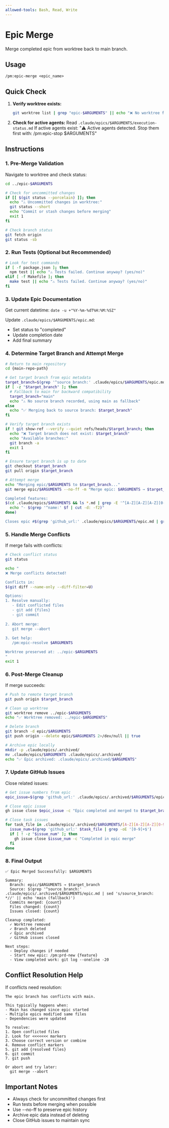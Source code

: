 ```yaml
---
allowed-tools: Bash, Read, Write
---
```


# Epic Merge

Merge completed epic from worktree back to main branch.

## Usage
```
/pm:epic-merge <epic_name>
```

## Quick Check

1. **Verify worktree exists:**
   ```bash
   git worktree list | grep "epic-$ARGUMENTS" || echo "❌ No worktree for epic: $ARGUMENTS"
   ```

2. **Check for active agents:**
   Read `.claude/epics/$ARGUMENTS/execution-status.md`
   If active agents exist: "⚠️ Active agents detected. Stop them first with: /pm:epic-stop $ARGUMENTS"

## Instructions

### 1. Pre-Merge Validation

Navigate to worktree and check status:
```bash
cd ../epic-$ARGUMENTS

# Check for uncommitted changes
if [[ $(git status --porcelain) ]]; then
  echo "⚠️ Uncommitted changes in worktree:"
  git status --short
  echo "Commit or stash changes before merging"
  exit 1
fi

# Check branch status
git fetch origin
git status -sb
```

### 2. Run Tests (Optional but Recommended)

```bash
# Look for test commands
if [ -f package.json ]; then
  npm test || echo "⚠️ Tests failed. Continue anyway? (yes/no)"
elif [ -f Makefile ]; then
  make test || echo "⚠️ Tests failed. Continue anyway? (yes/no)"
fi
```

### 3. Update Epic Documentation

Get current datetime: `date -u +"%Y-%m-%dT%H:%M:%SZ"`

Update `.claude/epics/$ARGUMENTS/epic.md`:
- Set status to "completed"
- Update completion date
- Add final summary

### 4. Determine Target Branch and Attempt Merge

```bash
# Return to main repository
cd {main-repo-path}

# Get target branch from epic metadata
target_branch=$(grep '^source_branch:' .claude/epics/$ARGUMENTS/epic.md | sed 's/source_branch: *//')
if [ -z "$target_branch" ]; then
  # Fallback to main for backward compatibility
  target_branch="main"
  echo "⚠️ No source branch recorded, using main as fallback"
else
  echo "✅ Merging back to source branch: $target_branch"
fi

# Verify target branch exists
if ! git show-ref --verify --quiet refs/heads/$target_branch; then
  echo "❌ Target branch does not exist: $target_branch"
  echo "Available branches:"
  git branch -a
  exit 1
fi

# Ensure target branch is up to date
git checkout $target_branch
git pull origin $target_branch

# Attempt merge
echo "Merging epic/$ARGUMENTS to $target_branch..."
git merge epic/$ARGUMENTS --no-ff -m "Merge epic: $ARGUMENTS → $target_branch

Completed features:
$(cd .claude/epics/$ARGUMENTS && ls *.md | grep -E '^[A-Z][A-Z][A-Z][0-9][0-9][0-9]' | while read f; do
  echo "- $(grep '^name:' $f | cut -d: -f2)"
done)

Closes epic #$(grep 'github_url:' .claude/epics/$ARGUMENTS/epic.md | grep -oE '#[0-9]+')"
```

### 5. Handle Merge Conflicts

If merge fails with conflicts:
```bash
# Check conflict status
git status

echo "
❌ Merge conflicts detected!

Conflicts in:
$(git diff --name-only --diff-filter=U)

Options:
1. Resolve manually:
   - Edit conflicted files
   - git add {files}
   - git commit
   
2. Abort merge:
   git merge --abort
   
3. Get help:
   /pm:epic-resolve $ARGUMENTS

Worktree preserved at: ../epic-$ARGUMENTS
"
exit 1
```

### 6. Post-Merge Cleanup

If merge succeeds:
```bash
# Push to remote target branch
git push origin $target_branch

# Clean up worktree
git worktree remove ../epic-$ARGUMENTS
echo "✅ Worktree removed: ../epic-$ARGUMENTS"

# Delete branch
git branch -d epic/$ARGUMENTS
git push origin --delete epic/$ARGUMENTS 2>/dev/null || true

# Archive epic locally
mkdir -p .claude/epics/.archived/
mv .claude/epics/$ARGUMENTS .claude/epics/.archived/
echo "✅ Epic archived: .claude/epics/.archived/$ARGUMENTS"
```

### 7. Update GitHub Issues

Close related issues:
```bash
# Get issue numbers from epic
epic_issue=$(grep 'github_url:' .claude/epics/.archived/$ARGUMENTS/epic.md | grep -oE '[0-9]+$')

# Close epic issue
gh issue close $epic_issue -c "Epic completed and merged to $target_branch"

# Close task issues
for task_file in .claude/epics/.archived/$ARGUMENTS/[A-Z][A-Z][A-Z][0-9][0-9][0-9].md; do
  issue_num=$(grep 'github_url:' $task_file | grep -oE '[0-9]+$')
  if [ ! -z "$issue_num" ]; then
    gh issue close $issue_num -c "Completed in epic merge"
  fi
done
```

### 8. Final Output

```
✅ Epic Merged Successfully: $ARGUMENTS

Summary:
  Branch: epic/$ARGUMENTS → $target_branch
  Source: $(grep '^source_branch:' .claude/epics/.archived/$ARGUMENTS/epic.md | sed 's/source_branch: *//' || echo 'main (fallback)')
  Commits merged: {count}
  Files changed: {count}
  Issues closed: {count}

Cleanup completed:
  ✓ Worktree removed
  ✓ Branch deleted
  ✓ Epic archived
  ✓ GitHub issues closed

Next steps:
  - Deploy changes if needed
  - Start new epic: /pm:prd-new {feature}
  - View completed work: git log --oneline -20
```

## Conflict Resolution Help

If conflicts need resolution:
```
The epic branch has conflicts with main.

This typically happens when:
- Main has changed since epic started
- Multiple epics modified same files
- Dependencies were updated

To resolve:
1. Open conflicted files
2. Look for <<<<<<< markers
3. Choose correct version or combine
4. Remove conflict markers
5. git add {resolved files}
6. git commit
7. git push

Or abort and try later:
  git merge --abort
```

## Important Notes

- Always check for uncommitted changes first
- Run tests before merging when possible
- Use --no-ff to preserve epic history
- Archive epic data instead of deleting
- Close GitHub issues to maintain sync